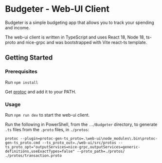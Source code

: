 # Budgeter - Web-UI Client

Budgeter is a simple budgeting app that allows you to track your spending and income.

The web-ui client is written in TypeScript and uses React 18, Node 18, ts-proto and nice-grpc and was bootstrapped with Vite react-ts template.

## Getting Started

### Prerequisites

Run `npm install`

Get [protoc](https://github.com/protocolbuffers/protobuf/releases) and add it to your PATH.

### Usage

Run `npm run dev` to start the web-ui client.

Run the following in PowerShell, from the `../Budgeter` directory, to generate `.ts` files from the `.proto` files, in `./protos`:

```
protoc --plugin=protoc-gen-ts_proto=.\web-ui\node_modules\.bin\protoc-gen-ts_proto.cmd --ts_proto_out=./web-ui/src/protos --ts_proto_opt="outputServices=nice-grpc,outputServices=generic-definitions,useExactTypes=false" --proto_path=./protos/ ./protos/transaction.proto
```
